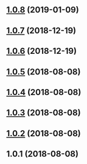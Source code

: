 ## [1.0.8](https://github.com/wessberg/pointer-events/compare/v1.0.7...v1.0.8) (2019-01-09)

## [1.0.7](https://github.com/wessberg/pointer-events/compare/v1.0.6...v1.0.7) (2018-12-19)

## [1.0.6](https://github.com/wessberg/pointer-events/compare/v1.0.5...v1.0.6) (2018-12-19)

## [1.0.5](https://github.com/wessberg/pointer-events/compare/v1.0.4...v1.0.5) (2018-08-08)

## [1.0.4](https://github.com/wessberg/pointer-events/compare/v1.0.3...v1.0.4) (2018-08-08)

## [1.0.3](https://github.com/wessberg/pointer-events/compare/v1.0.2...v1.0.3) (2018-08-08)

## [1.0.2](https://github.com/wessberg/pointer-events/compare/v1.0.1...v1.0.2) (2018-08-08)

## 1.0.1 (2018-08-08)
